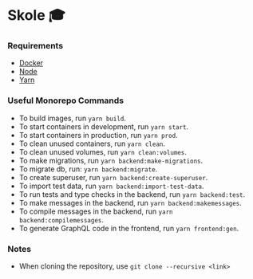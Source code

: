 # Skole :mortar_board:

### Requirements

- [Docker](https://www.docker.com/)
- [Node](https://nodejs.org/en/)
- [Yarn](https://yarnpkg.com/lang/en/)

### Useful Monorepo Commands

- To build images, run `yarn build`.
- To start containers in development, run `yarn start`.
- To start containers in production, run `yarn prod`.
- To clean unused containers, run `yarn clean`.
- To clean unused volumes, run `yarn clean:volumes`.
- To make migrations, run `yarn backend:make-migrations`.
- To migrate db, run: `yarn backend:migrate`.
- To create superuser, run `yarn backend:create-superuser`.
- To import test data, run `yarn backend:import-test-data`.
- To run tests and type checks in the backend, run `yarn backend:test`.
- To make messages in the backend, run `yarn backend:makemessages`.
- To compile messages in the backend, run `yarn backend:compilemessages`.
- To generate GraphQL code in the frontend, run `yarn frontend:gen`.

### Notes

- When cloning the repository, use `git clone --recursive <link>`
